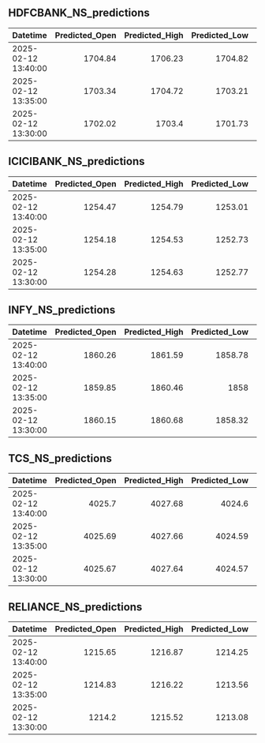 ## HDFCBANK_NS_predictions
| Datetime            |   Predicted_Open |   Predicted_High |   Predicted_Low |   Predicted_Close |   Predicted_Volume |
|:--------------------|-----------------:|-----------------:|----------------:|------------------:|-------------------:|
| 2025-02-12 13:40:00 |          1704.84 |          1706.23 |         1704.82 |           1704.9  |            89606.6 |
| 2025-02-12 13:35:00 |          1703.34 |          1704.72 |         1703.21 |           1703.43 |            89462.9 |
| 2025-02-12 13:30:00 |          1702.02 |          1703.4  |         1701.73 |           1702.11 |            89826.7 |

## ICICIBANK_NS_predictions
| Datetime            |   Predicted_Open |   Predicted_High |   Predicted_Low |   Predicted_Close |   Predicted_Volume |
|:--------------------|-----------------:|-----------------:|----------------:|------------------:|-------------------:|
| 2025-02-12 13:40:00 |          1254.47 |          1254.79 |         1253.01 |           1254.35 |            85336.3 |
| 2025-02-12 13:35:00 |          1254.18 |          1254.53 |         1252.73 |           1254.08 |            84529.1 |
| 2025-02-12 13:30:00 |          1254.28 |          1254.63 |         1252.77 |           1254.11 |            93864.4 |

## INFY_NS_predictions
| Datetime            |   Predicted_Open |   Predicted_High |   Predicted_Low |   Predicted_Close |   Predicted_Volume |
|:--------------------|-----------------:|-----------------:|----------------:|------------------:|-------------------:|
| 2025-02-12 13:40:00 |          1860.26 |          1861.59 |         1858.78 |           1859.98 |            35921.3 |
| 2025-02-12 13:35:00 |          1859.85 |          1860.46 |         1858    |           1859.1  |            36819.5 |
| 2025-02-12 13:30:00 |          1860.15 |          1860.68 |         1858.32 |           1859.47 |            38131.5 |

## TCS_NS_predictions
| Datetime            |   Predicted_Open |   Predicted_High |   Predicted_Low |   Predicted_Close |   Predicted_Volume |
|:--------------------|-----------------:|-----------------:|----------------:|------------------:|-------------------:|
| 2025-02-12 13:40:00 |          4025.7  |          4027.68 |         4024.6  |           4028.88 |            29148   |
| 2025-02-12 13:35:00 |          4025.69 |          4027.66 |         4024.59 |           4028.88 |            29213.7 |
| 2025-02-12 13:30:00 |          4025.67 |          4027.64 |         4024.57 |           4028.88 |            29298.4 |

## RELIANCE_NS_predictions
| Datetime            |   Predicted_Open |   Predicted_High |   Predicted_Low |   Predicted_Close |   Predicted_Volume |
|:--------------------|-----------------:|-----------------:|----------------:|------------------:|-------------------:|
| 2025-02-12 13:40:00 |          1215.65 |          1216.87 |         1214.25 |           1215.14 |             139978 |
| 2025-02-12 13:35:00 |          1214.83 |          1216.22 |         1213.56 |           1214.62 |             141075 |
| 2025-02-12 13:30:00 |          1214.2  |          1215.52 |         1213.08 |           1214.26 |             133676 |

